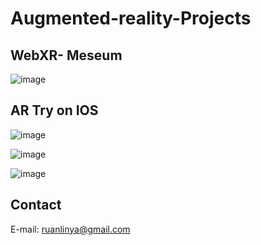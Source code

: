# Augmented-reality-Projects

## WebXR- Meseum

![image](https://github.com/RuanLinya/Augmented-reality-Projects/assets/133128176/19bb14d7-6719-4b5a-820f-4c367b6d9478)


## AR Try on IOS

![image](https://github.com/RuanLinya/Augmented-reality-Projects/assets/133128176/c5e9c41a-dbd1-4f81-9a47-ea7777fcd3bb)


![image](https://github.com/RuanLinya/Augmented-reality-Projects/assets/133128176/3fb92d15-8014-4a05-a6bf-13056398947a)


![image](https://github.com/RuanLinya/Augmented-reality-Projects/assets/133128176/a6fbba8b-2376-4951-847b-76722675cdc6)


## Contact
E-mail: ruanlinya@gmail.com




